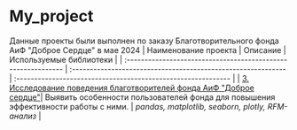 # My_project
Данные проекты были выполнен по заказу Благотворительного фонда АиФ "Доброе Сердце" в мае 2024
| Наименование проекта                | Описание                                                     | Используемые библиотеки                                                         |
| :------------------------------------------------------------ | :------------------------------------------------------------ | :------------------------------------------------------------ |
| [3. Исследование поведения благотворителей фонда АиФ "Доброе сердце"](https://github.com/Natalyas23/My_project/blob/main/Проект_АиФ%20—%20Сергеева_НА.ipynb)| Выявить особенности пользователей фонда для повышения эффективности работы с ними. | *pandas, matplotlib, seaborn, plotly, RFM-анализ* |
